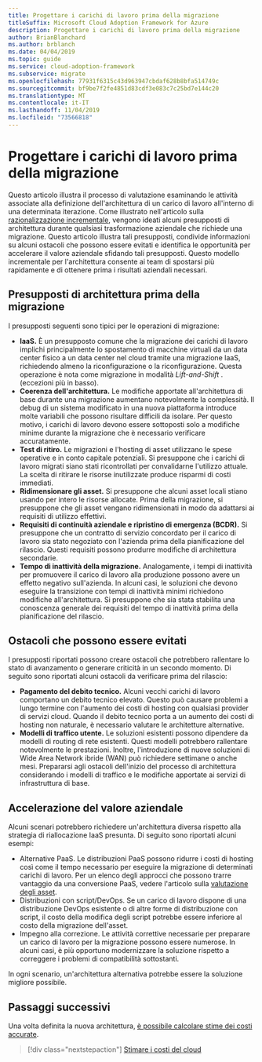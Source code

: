 ```yaml
---
title: Progettare i carichi di lavoro prima della migrazione
titleSuffix: Microsoft Cloud Adoption Framework for Azure
description: Progettare i carichi di lavoro prima della migrazione
author: BrianBlanchard
ms.author: brblanch
ms.date: 04/04/2019
ms.topic: guide
ms.service: cloud-adoption-framework
ms.subservice: migrate
ms.openlocfilehash: 77931f6315c43d963947cbdaf628b8bfa514749c
ms.sourcegitcommit: bf9be7f2fe4851d83cdf3e083c7c25bd7e144c20
ms.translationtype: MT
ms.contentlocale: it-IT
ms.lasthandoff: 11/04/2019
ms.locfileid: "73566818"
---
```

# <a name="architect-workloads-prior-to-migration"></a>Progettare i carichi di lavoro prima della migrazione

Questo articolo illustra il processo di valutazione esaminando le attività associate alla definizione dell'architettura di un carico di lavoro all'interno di una determinata iterazione. Come illustrato nell'articolo sulla [razionalizzazione incrementale](../../../digital-estate/rationalize.md), vengono ideati alcuni presupposti di architettura durante qualsiasi trasformazione aziendale che richiede una migrazione. Questo articolo illustra tali presupposti, condivide informazioni su alcuni ostacoli che possono essere evitati e identifica le opportunità per accelerare il valore aziendale sfidando tali presupposti. Questo modello incrementale per l'architettura consente ai team di spostarsi più rapidamente e di ottenere prima i risultati aziendali necessari.

## <a name="architecture-assumptions-prior-to-migration"></a>Presupposti di architettura prima della migrazione

I presupposti seguenti sono tipici per le operazioni di migrazione:

- **IaaS.** È un presupposto comune che la migrazione dei carichi di lavoro implichi principalmente lo spostamento di macchine virtuali da un data center fisico a un data center nel cloud tramite una migrazione IaaS, richiedendo almeno la riconfigurazione o la riconfigurazione. Questa operazione è nota come migrazione in modalità _Lift-and-Shift_ . (eccezioni più in basso).
- **Coerenza dell'architettura.** Le modifiche apportate all'architettura di base durante una migrazione aumentano notevolmente la complessità. Il debug di un sistema modificato in una nuova piattaforma introduce molte variabili che possono risultare difficili da isolare. Per questo motivo, i carichi di lavoro devono essere sottoposti solo a modifiche minime durante la migrazione che è necessario verificare accuratamente.
- **Test di ritiro.** Le migrazioni e l'hosting di asset utilizzano le spese operative e in conto capitale potenziali. Si presuppone che i carichi di lavoro migrati siano stati ricontrollati per convalidarne l'utilizzo attuale. La scelta di ritirare le risorse inutilizzate produce risparmi di costi immediati.
- **Ridimensionare gli asset.** Si presuppone che alcuni asset locali stiano usando per intero le risorse allocate. Prima della migrazione, si presuppone che gli asset vengano ridimensionati in modo da adattarsi ai requisiti di utilizzo effettivi.
- **Requisiti di continuità aziendale e ripristino di emergenza (BCDR).** Si presuppone che un contratto di servizio concordato per il carico di lavoro sia stato negoziato con l'azienda prima della pianificazione del rilascio. Questi requisiti possono produrre modifiche di architettura secondarie.
- **Tempo di inattività della migrazione.** Analogamente, i tempi di inattività per promuovere il carico di lavoro alla produzione possono avere un effetto negativo sull'azienda. In alcuni casi, le soluzioni che devono eseguire la transizione con tempi di inattività minimi richiedono modifiche all'architettura. Si presuppone che sia stata stabilita una conoscenza generale dei requisiti del tempo di inattività prima della pianificazione del rilascio.

## <a name="roadblocks-that-can-be-avoided"></a>Ostacoli che possono essere evitati

I presupposti riportati possono creare ostacoli che potrebbero rallentare lo stato di avanzamento o generare criticità in un secondo momento. Di seguito sono riportati alcuni ostacoli da verificare prima del rilascio:

- **Pagamento del debito tecnico.** Alcuni vecchi carichi di lavoro comportano un debito tecnico elevato. Questo può causare problemi a lungo termine con l'aumento dei costi di hosting con qualsiasi provider di servizi cloud. Quando il debito tecnico porta a un aumento dei costi di hosting non naturale, è necessario valutare le architetture alternative.
- **Modelli di traffico utente.** Le soluzioni esistenti possono dipendere da modelli di routing di rete esistenti. Questi modelli potrebbero rallentare notevolmente le prestazioni. Inoltre, l'introduzione di nuove soluzioni di Wide Area Network ibride (WAN) può richiedere settimane o anche mesi. Prepararsi agli ostacoli dell'inizio del processo di architettura considerando i modelli di traffico e le modifiche apportate ai servizi di infrastruttura di base.

## <a name="accelerate-business-value"></a>Accelerazione del valore aziendale

Alcuni scenari potrebbero richiedere un'architettura diversa rispetto alla strategia di riallocazione IaaS presunta. Di seguito sono riportati alcuni esempi:

- Alternative PaaS. Le distribuzioni PaaS possono ridurre i costi di hosting così come il tempo necessario per eseguire la migrazione di determinati carichi di lavoro. Per un elenco degli approcci che possono trarre vantaggio da una conversione PaaS, vedere l'articolo sulla [valutazione degli asset](./evaluate.md).
- Distribuzioni con script/DevOps. Se un carico di lavoro dispone di una distribuzione DevOps esistente o di altre forme di distribuzione con script, il costo della modifica degli script potrebbe essere inferiore al costo della migrazione dell'asset.
- Impegno alla correzione. Le attività correttive necessarie per preparare un carico di lavoro per la migrazione possono essere numerose. In alcuni casi, è più opportuno modernizzare la soluzione rispetto a correggere i problemi di compatibilità sottostanti.

In ogni scenario, un'architettura alternativa potrebbe essere la soluzione migliore possibile.

## <a name="next-steps"></a>Passaggi successivi

Una volta definita la nuova architettura, [è possibile calcolare stime dei costi accurate](./estimate.md).

> [!div class="nextstepaction"]
> [Stimare i costi del cloud](./estimate.md)
